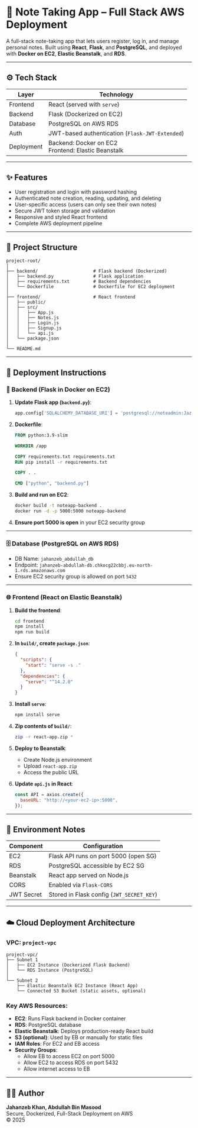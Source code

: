 # 📝 Note Taking App – Full Stack AWS Deployment

A full-stack note-taking app that lets users register, log in, and manage personal notes. Built using **React**, **Flask**, and **PostgreSQL**, and deployed with **Docker on EC2**, **Elastic Beanstalk**, and **RDS**.

---

## ⚙️ Tech Stack

| Layer      | Technology                                            |
| ---------- | ----------------------------------------------------- |
| Frontend   | React (served with `serve`)                           |
| Backend    | Flask (Dockerized on EC2)                             |
| Database   | PostgreSQL on AWS RDS                                 |
| Auth       | JWT-based authentication (`Flask-JWT-Extended`)       |
| Deployment | Backend: Docker on EC2<br>Frontend: Elastic Beanstalk |

---

## ✨ Features

- User registration and login with password hashing
- Authenticated note creation, reading, updating, and deleting
- User-specific access (users can only see their own notes)
- Secure JWT token storage and validation
- Responsive and styled React frontend
- Complete AWS deployment pipeline

---

## 📁 Project Structure

```
project-root/
│
├── backend/                     # Flask backend (Dockerized)
│   ├── backend.py               # Flask application
│   ├── requirements.txt         # Backend dependencies
│   └── Dockerfile               # Dockerfile for EC2 deployment
│
├── frontend/                    # React frontend
│   ├── public/
│   ├── src/
│   │   ├── App.js
│   │   ├── Notes.js
│   │   ├── Login.js
│   │   ├── Signup.js
│   │   └── api.js
│   └── package.json
│
└── README.md
```

---

## 🚀 Deployment Instructions

### 🐳 Backend (Flask in Docker on EC2)

1. **Update Flask app (`backend.py`)**:

   ```python
   app.config['SQLALCHEMY_DATABASE_URI'] = 'postgresql://noteadmin:Jazzy.12345@<rds-endpoint>:5432/<dbname>'
   ```

2. **Dockerfile**:

   ```dockerfile
   FROM python:3.9-slim

   WORKDIR /app

   COPY requirements.txt requirements.txt
   RUN pip install -r requirements.txt

   COPY . .

   CMD ["python", "backend.py"]
   ```

3. **Build and run on EC2**:

   ```bash
   docker build -t noteapp-backend .
   docker run -d -p 5000:5000 noteapp-backend
   ```

4. **Ensure port 5000 is open** in your EC2 security group

---

### 🗄️ Database (PostgreSQL on AWS RDS)

- DB Name: `jahanzeb_abdullah_db`
- Endpoint: `jahanzeb-abdullah-db.chkocg22cbbj.eu-north-1.rds.amazonaws.com`
- Ensure EC2 security group is allowed on port `5432`

---

### 🌐 Frontend (React on Elastic Beanstalk)

1. **Build the frontend**:

   ```bash
   cd frontend
   npm install
   npm run build
   ```

2. **In `build/`, create `package.json`**:

   ```json
   {
     "scripts": {
       "start": "serve -s ."
     },
     "dependencies": {
       "serve": "^14.2.0"
     }
   }
   ```

3. **Install `serve`**:

   ```bash
   npm install serve
   ```

4. **Zip contents of `build/`**:

   ```bash
   zip -r react-app.zip *
   ```

5. **Deploy to Beanstalk**:

   - Create Node.js environment
   - Upload `react-app.zip`
   - Access the public URL

6. **Update `api.js` in React**:
   ```js
   const API = axios.create({
     baseURL: "http://<your-ec2-ip>:5000",
   });
   ```

---

## 🔐 Environment Notes

| Component  | Configuration                             |
| ---------- | ----------------------------------------- |
| EC2        | Flask API runs on port 5000 (open SG)     |
| RDS        | PostgreSQL accessible by EC2 SG           |
| Beanstalk  | React app served on Node.js               |
| CORS       | Enabled via `Flask-CORS`                  |
| JWT Secret | Stored in Flask config (`JWT_SECRET_KEY`) |

---

## ☁️ Cloud Deployment Architecture

### VPC: `project-vpc`

```
project-vpc/
├── Subnet 1
│   ├── EC2 Instance (Dockerized Flask Backend)
│   └── RDS Instance (PostgreSQL)
│
└── Subnet 2
    ├── Elastic Beanstalk EC2 Instance (React App)
    └── Connected S3 Bucket (static assets, optional)
```

### Key AWS Resources:

- **EC2**: Runs Flask backend in Docker container
- **RDS**: PostgreSQL database
- **Elastic Beanstalk**: Deploys production-ready React build
- **S3 (optional)**: Used by EB or manually for static files
- **IAM Roles**: For EC2 and EB access
- **Security Groups**:
  - Allow EB to access EC2 on port 5000
  - Allow EC2 to access RDS on port 5432
  - Allow internet access to EB

---

## 👨‍💻 Author

**Jahanzeb Khan, Abdullah Bin Masood**  
Secure, Dockerized, Full-Stack Deployment on AWS  
© 2025
